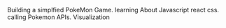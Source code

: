 Building a simplfied PokeMon Game. 
learning About Javascript react css.
calling Pokemon APIs.
Visualization
